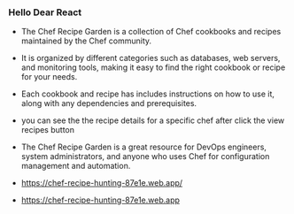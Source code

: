### Hello Dear React
- The Chef Recipe Garden is a collection of Chef cookbooks and recipes maintained by the Chef community.


- It is organized by different categories such as databases, web servers, and monitoring tools, making it easy to find the right cookbook or recipe for your needs.
- Each cookbook and recipe has includes instructions on how to use it, along with any dependencies and prerequisites.
- you can see the the recipe details for a specific chef after click the view recipes button
- The Chef Recipe Garden is a great resource for DevOps engineers, system administrators, and anyone who uses Chef for configuration management and automation.

- https://chef-recipe-hunting-87e1e.web.app/
-  https://chef-recipe-hunting-87e1e.web.app